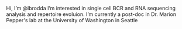 Hi, I’m @lbrodda 
I’m interested in single cell BCR and RNA sequencing analysis and repertoire evoluion.
I’m currently a post-doc in Dr. Marion Pepper's lab at the University of Washington in Seattle
